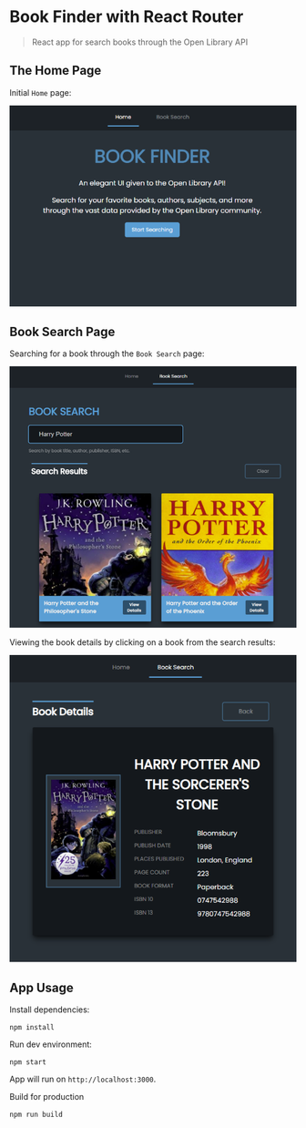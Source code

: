 # Book Finder with React Router
>React app for search books through the Open Library API

## The Home Page
Initial `Home` page:

![home page](./assets/home.png)

## Book Search Page
Searching for a book through the `Book Search` page:

![book search page](./assets/book-search.png)

Viewing the book details by clicking on a book from the search results:

![book details page](./assets/book-details.png)

## App Usage

Install dependencies:
```
npm install
```

Run dev environment:
```
npm start
```
App will run on `http://localhost:3000`.

Build for production
```
npm run build
```